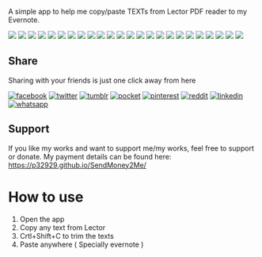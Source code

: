 A simple app to help me copy/paste TEXTs from Lector PDF reader to my Evernote.

[![](https://badgen.net/github/release/p32929/CopyFixer)]() [![](https://badgen.net/github/release/p32929/CopyFixer/stable)]() [![](https://badgen.net/github/tag/p32929/CopyFixer)]() [![](https://badgen.net/github/watchers/p32929/CopyFixer)]() [![](https://badgen.net/github/checks/p32929/CopyFixer)]() [![](https://badgen.net/github/status/p32929/CopyFixer)]() [![](https://badgen.net/github/stars/p32929/CopyFixer)]() [![](https://badgen.net/github/forks/p32929/CopyFixer)]() [![](https://badgen.net/github/issues/p32929/CopyFixer)]() [![](https://badgen.net/github/open-issues/p32929/CopyFixer)]() [![](https://badgen.net/github/closed-issues/p32929/CopyFixer)]() [![](https://badgen.net/github/label-issues/p32929/CopyFixer/help-wanted/open)]() [![](https://badgen.net/github/prs/p32929/CopyFixer)]() [![](https://badgen.net/github/open-prs/p32929/CopyFixer)]() [![](https://badgen.net/github/closed-prs/p32929/CopyFixer)]() [![](https://badgen.net/github/merged-prs/p32929/CopyFixer)]() [![](https://badgen.net/github/commits/p32929/CopyFixer)]() [![](https://badgen.net/github/last-commit/p32929/CopyFixer)]() [![](https://badgen.net/github/branches/p32929/CopyFixer)]() [![](https://badgen.net/github/releases/p32929/CopyFixer)]() [![](https://badgen.net/github/tags/p32929/CopyFixer)]() [![](https://badgen.net/github/license/p32929/CopyFixer)]() [![](https://badgen.net/github/contributors/p32929/CopyFixer)]() [![](https://badgen.net/github/dependents-pkg/p32929/CopyFixer)]() 

## Share
Sharing with your friends is just one click away from here

[![facebook](https://image.flaticon.com/icons/png/32/124/124010.png)](https://www.facebook.com/sharer/sharer.php?u=https://github.com/p32929/CopyFixer)
[![twitter](https://image.flaticon.com/icons/png/32/124/124021.png)](https://twitter.com/intent/tweet?source=https://github.com/p32929/CopyFixer)
[![tumblr](https://image.flaticon.com/icons/png/32/124/124012.png)](https://www.tumblr.com/share?v=3&u=https://github.com/p32929/CopyFixer)
[![pocket](https://image.flaticon.com/icons/png/32/732/732238.png)](https://getpocket.com/save?url=https://github.com/p32929/CopyFixer)
[![pinterest](https://image.flaticon.com/icons/png/32/124/124039.png)](https://pinterest.com/pin/create/button/?url=https://github.com/p32929/CopyFixer)
[![reddit](https://image.flaticon.com/icons/png/32/2111/2111589.png)](https://www.reddit.com/submit?url=https://github.com/p32929/CopyFixer)
[![linkedin](https://image.flaticon.com/icons/png/32/1409/1409945.png)](https://www.linkedin.com/shareArticle?mini=true&url=https://github.com/p32929/CopyFixer)
[![whatsapp](https://image.flaticon.com/icons/png/32/733/733585.png)](https://api.whatsapp.com/send?text=https://github.com/p32929/CopyFixer)

## Support
If you like my works and want to support me/my works, feel free to support or donate. My payment details can be found here: https://p32929.github.io/SendMoney2Me/

# How to use
1. Open the app
2. Copy any text from Lector
3. Crtl+Shift+C to trim the texts
4. Paste anywhere ( Specially evernote )
